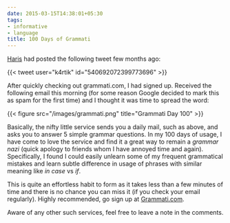 ```yaml
---
date: 2015-03-15T14:38:01+05:30
tags:
- informative
- language
title: 100 Days of Grammati
---
```


[Haris](https://sosaysharis.wordpress.com/) had posted the following tweet few months ago:

{{< tweet user="k4rtik" id="540692072399773696" >}}

After quickly checking out grammati.com, I had signed up. Received the following email this morning (for some reason Google decided to mark this as spam for the first time) and I thought it was time to spread the word:

{{< figure src="/images/grammati.png" title="Grammati Day 100" >}}

Basically, the nifty little service sends you a daily mail, such as above, and asks you to answer 5 simple grammar questions. In my 100 days of usage, I have come to love the service and find it a great way to remain a _grammar nazi_ (quick apology to friends whom I have annoyed time and again). Specifically, I found I could easily unlearn some of my frequent grammatical mistakes and learn subtle difference in usage of phrases with similar meaning like _in case_ vs _if_.

This is quite an effortless habit to form as it takes less than a few minutes of time and there is no chance you can miss it (if you check your email regularly). Highly recommended, go sign up at [Grammati.com](http://grammati.com).

Aware of any other such services, feel free to leave a note in the comments.
